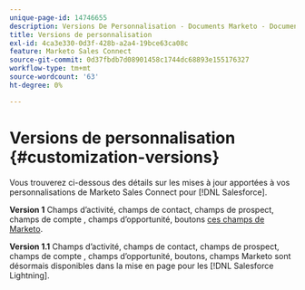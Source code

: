 ```yaml
---
unique-page-id: 14746655
description: Versions De Personnalisation - Documents Marketo - Documentation Du Produit
title: Versions de personnalisation
exl-id: 4ca3e330-0d3f-428b-a2a4-19bce63ca08c
feature: Marketo Sales Connect
source-git-commit: 0d37fbdb7d08901458c1744dc68893e155176327
workflow-type: tm+mt
source-wordcount: '63'
ht-degree: 0%

---
```


# Versions de personnalisation {#customization-versions}

Vous trouverez ci-dessous des détails sur les mises à jour apportées à vos personnalisations de Marketo Sales Connect pour [!DNL Salesforce].

**Version 1**
Champs d’activité, champs de contact, champs de prospect, champs de compte , champs d’opportunité, boutons [ces champs de Marketo](/help/marketo/product-docs/marketo-sales-connect/crm/salesforce-customization/sales-connect-customizations-for-crm.md).

**Version 1.1**
Champs d’activité, champs de contact, champs de prospect, champs de compte , champs d’opportunité, boutons, champs Marketo sont désormais disponibles dans la mise en page pour les [!DNL Salesforce Lightning].

